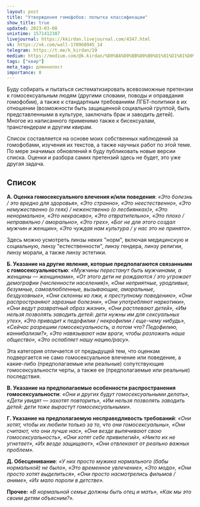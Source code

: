 ```yaml
---
layout: post
title: "Утверждения гомофобов: попытка классификации"
show_title: true
updated: 2023-03-08
unixtime: 1571412387
livejournal: https://kkirdan.livejournal.com/4347.html
vk: https://vk.com/wall-178968945_14
telegram: https://t.me/k_kirdan/19
medium: https://medium.com/@k.kirdan/%D0%BA%D0%BB%D0%B0%D1%81%D1%81%D0%B8%D1%84%D0%B8%D0%BA%D0%B0%D1%86%D0%B8%D1%8F-%D0%B3%D0%BE%D0%BC%D0%BE%D1%84%D0%BE%D0%B1%D0%BD%D1%8B%D1%85-%D0%B8%D0%B4%D0%B5%D0%B9-6c0eecf96d4d
tags: ["квир"]
meta_tags: длиннопост
importance: 8
---
```

Буду собирать и пытаться систематизировать всевозможные претензии к гомосексуальным людям (другими словами, поводы и оправдания гомофобии), а также к стандартным требованиям ЛГБТ-политики в их отношении (возможности быть защищенной социальной группой, быть представленными в культуре, заключать брак и заводить детей). Многое из написанного применимо также к бисексуалам, трансгендерам и другим квирам.

Список составляется на основе моих собственных наблюдений за гомофобами, изучения их текстов, а также научных работ по этой теме. По мере значимых обновлений я буду публиковать новые версии списка. Оценки и разбора самих претензий здесь не будет, это уже другая задача.

## Список

**А. Оценка гомосексуального влечения и/или поведения**: _«Это болезнь / это вредно для здоровья», «Это странно», «Это неестественно», «Это немужественно (о геях) / неженственно (о лесбиянках)», «Это ненормально», «Это некрасиво», «Это отвратительно», «Это плохо / неправильно / аморально», «Это грех», «Бог не для этого создал мужчин и женщин», «Это чуждая нам культура / у нас это не принято»._

Здесь можно усмотреть линзы неких "норм", включая медицинскую и социальную, линзу "естественности", линзу гендера, линзу религии, линзу морали, а также линзу эстетики.

**Б. Указание на другие явления, которые предполагаются связанными с гомосексуальностью**: _«Мужчины перестанут быть мужчинами, а женщины — женщинами», «От этого дети не рождаются / это угрожает демографии (численности населения)», «Они неприятные, уродливые, безумные, самовлюбленные, вызывающие, аморальные, бездуховные», «Они склонны ко лжи, к преступному поведению», «Они распространяют заразные болезни», «Они употребляют наркотики», «Они ведут развратный образ жизни», «Они растлевают детей», «Им нельзя позволять заводить детей: дети нужны им для сексуальных утех», «Это приводит к педофилии / некрофилии / еще-чему нибудь», «Сейчас разрешим гомосексуальность, а потом что? Педофилию, каннибализм?», «Это навязывают нам враги, чтобы разложить наше общество», «Это ослабляет нашу нацию/расу»._

Эта категория отличается от предыдущей тем, что оценкам подвергается не само гомосексуальное влечение или поведение, а какие-либо (предполагаемые или реальные) сопутствующие гомосексуальности черты, а также ее (предполагаемые или реальные) последствия.

**В. Указание на предполагаемые особенности распространения гомосексуальности**: _«Они и других будут гомосексуальными делать», «Дети увидят — захотят повторить», «Им нельзя позволять заводить детей: дети тоже вырастут гомосексуальными»._

**Г. Указание на предполагаемую несправедливость требований**: _«Они хотят, чтобы их любили только за то, что они гомосексуальны», «Они считают, что они лучше нас», «Они везде выпячивают свою гомосексуальность», «Они хотят себе привилегий», «Никто их не угнетает», «Их везде защищают», «Они отвлекают от реально важных проблем»._

**Д. Обесценивание**: _«У них просто мужика нормального (бабы нормальной) не было», «Это временное увлечение», «Это мода», «Они просто хотят выделиться», «Они просто насмотрелись фильмов / аниме», «Их мало пороли в детстве»._

**Прочее:** _«В нормальной семье должны быть отец и мать», «Как мы это своим детям объясним?»._